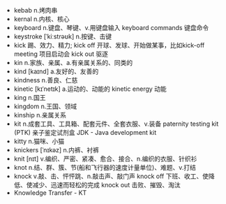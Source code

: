 - kebab n.烤肉串
- kernal n.内核、核心
- keyboard n.键盘、琴键、v.用键盘输入  keyboard commands 键盘命令
- keystroke [ˈkiːstrəʊk] n.按键、击键
- kick 踢、效力、精力; kick off 开球、发球、开始做某事，比如kick-off meeting 项目启动会  kick out 驱逐
- kin n.家族、亲属、a.有亲属关系的、同类的
- kind [kaɪnd] a.友好的、友善的
- kindness n.善良、仁慈
- kinetic [kɪˈnetɪk] a.运动的、动能的  kinetic energy 动能
- king n.国王
- kingdom n.王国、领域
- kinship n.亲属关系
- kit n.成套工具、工具箱、配套元件、全套衣服、v.装备  paternity testing kit (PTK) 亲子鉴定试剂盒  JDK - Java development kit
- kitty n.猫咪、小猫
- knickers [ˈnɪkəz] n.内裤、衬裤
- knit [nɪt] v.编织、严密、紧凑、愈合、接合、n.编织的衣服、针织衫
- knot n.结、群、簇、节(船和飞行器的速度计量单位)、难题、v.打结
- knock v.敲、击、怦怦跳、n.敲击声、敲门声  knock off 下班、收工、使降低、使减少、迅速而轻松的完成  knock out 击败、摧毁、淘汰
- Knowledge Transfer - KT